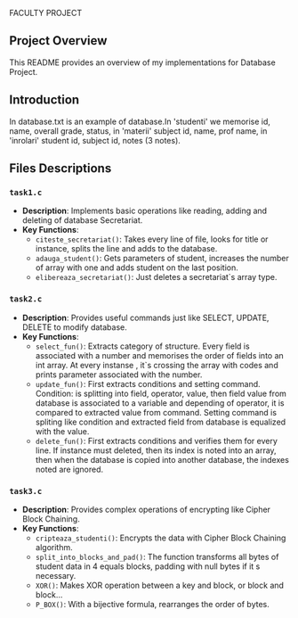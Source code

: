 FACULTY PROJECT

## Project Overview
This README provides an overview of my implementations for Database Project.

## Introduction
In database.txt is an example of database.In 'studenti' we memorise id, name, overall grade, status, in 'materii' subject id, name, prof name, in 'inrolari' student id, subject id, notes (3 notes).

## Files Descriptions
### `task1.c`
- **Description**: Implements basic operations like reading, adding and deleting of database Secretariat.
- **Key Functions**:
    - `citeste_secretariat()`: Takes every line of file, looks for title or instance, splits the line and adds to the database.
    - `adauga_student()`: Gets parameters of student, increases the number of array with one and adds student on the last position. 
    - `elibereaza_secretariat()`: Just deletes a secretariat`s array type. 

### `task2.c`
- **Description**: Provides useful commands just like SELECT, UPDATE, DELETE to modify database.
- **Key Functions**:
    - `select_fun()`: Extracts category of structure. Every field is associated with a number and memorises the order of fields into an int array. At every instanse , it`s crossing the array with codes and prints parameter associated with the number.
    - `update_fun()`: First extracts conditions and setting command. Condition: is splitting into field, operator, value, then field value from database is associated to a variable and depending of operator, it is compared to extracted value from command. Setting command is spliting like condition and extracted field from database is equalized with the value.
    - `delete_fun()`: First extracts conditions and verifies them for every line. If instance must deleted, then its index is noted into an array, then when the database is copied into another database, the indexes noted are ignored.

### `task3.c`
- **Description**: Provides complex operations of encrypting like Cipher Block Chaining.
- **Key Functions**:
    - `cripteaza_studenti()`: Encrypts the data with Cipher Block Chaining algorithm.
    - `split_into_blocks_and_pad()`: The function transforms all bytes of student data in 4 equals blocks, padding with null bytes if it s necessary.
    - `XOR()`: Makes XOR operation between a key and block, or block and block...
    - `P_BOX()`: With a bijective formula, rearranges the order of bytes.
